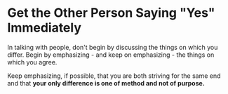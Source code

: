 # Get the Other Person Saying "Yes" Immediately

In talking with people, don't begin by discussing the things on which you differ. Begin by emphasizing - and keep on emphasizing - the things on which you agree. 

Keep emphasizing, if possible, that you are both striving for the same end and that **your only difference is one of method and not of purpose.**